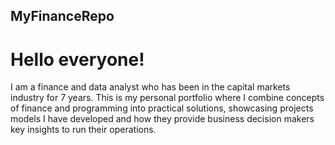 ## MyFinanceRepo
# Hello everyone!
I am a finance and data analyst who has been in the capital markets industry for 7 years.
This is my personal portfolio where I combine concepts of finance and programming into practical solutions, showcasing projects models I have developed and how they provide business decision makers key insights to run their operations.
